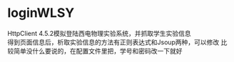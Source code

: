 # loginWLSY
HttpClient 4.5.2模拟登陆西电物理实验系统，并抓取学生实验信息  
得到页面信息后，析取实验信息的方法有正则表达式和Jsoup两种，可以修改
比较简单没什么要说的，在配置文件里把，学号和密码改一下就好
